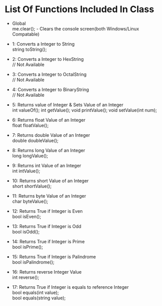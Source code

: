 # List Of Functions Included In Class

- Global<br>
  me.clear(); - Clears the console screen(both Windows/Linux Compatable)

- 1: Converts a Integer to String<br>
  string toString();

- 2: Converts a Integer to HexString<br>
  // Not Available

- 3: Converts a Integer to OctalString<br>
  // Not Available

- 4: Converts a Integer to BinaryString<br>
  // Not Available

- 5: Returns value of Integer & Sets Value of an Integer<br>
  int valueOf();
  int getValue();
  void printValue();
  void setValue(int num);

- 6: Returns float Value of an Integer<br>
  float floatValue();

- 7: Returns double Value of an Integer<br>
  double doubleValue();

- 8: Returns long Value of an Integer<br>
  long longValue();

- 9: Returns int Value of an Integer<br>
  int intValue();

- 10: Returns short Value of an Integer<br>
  short shortValue();

- 11: Returns byte Value of an Integer<br>
  char byteValue();

- 12: Returns True if Integer is Even<br>
  bool isEven();

- 13: Returns True if Integer is Odd<br>
  bool isOdd();

- 14: Returns True if Integer is Prime<br>
  bool isPrime();

- 15: Returns True if Integer is Palindrome<br>
  bool isPalindrome();

- 16: Returns reverse Integer Value<br>
  int reverse();

- 17: Returns True if Integer is equals to reference Integer<br>
  bool equals(int value);<br>
  bool equals(string value);
